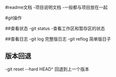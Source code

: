 #readme文档
-项目说明文档
-一般都与项目放在一起

#git操作

##查看状态
-git status
-查看工作区和暂存区的状态

##查看日志
-git log 完整版日志
-git reflog 简单版日子

## 版本回退
-git reset --hard HEAD^ 回退到上一个版本